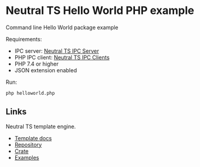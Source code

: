 Neutral TS Hello World PHP example
==================================

Command line Hello World package example

Requirements:
- IPC server: [Neutral TS IPC Server](https://github.com/FranBarInstance/neutral-ipc/releases)
- PHP IPC client: [Neutral TS IPC Clients](https://github.com/FranBarInstance/neutral-ipc)
- PHP 7.4 or higher
- JSON extension enabled

Run:

```
php helloworld.php
```

Links
-----

Neutral TS template engine.

- [Template docs](https://franbarinstance.github.io/neutralts-docs/docs/neutralts/doc/)
- [Repository](https://github.com/FranBarInstance/neutralts)
- [Crate](https://crates.io/crates/neutralts)
- [Examples](https://github.com/FranBarInstance/neutralts-docs/tree/master/examples)
